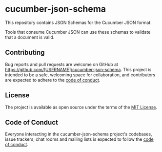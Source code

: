 # cucumber-json-schema

This repository contains JSON Schemas for the Cucumber JSON format.

Tools that consume Cucumber JSON can use these schemas to validate that a document is valid.

## Contributing

Bug reports and pull requests are welcome on GitHub at https://github.com/[USERNAME]/cucumber-json-schema. This project is intended to be a safe, welcoming space for collaboration, and contributors are expected to adhere to the [code of conduct](https://github.com/[USERNAME]/cucumber-json-schema/blob/master/CODE_OF_CONDUCT.md).

## License

The project is available as open source under the terms of the [MIT License](https://opensource.org/licenses/MIT).

## Code of Conduct

Everyone interacting in the cucumber-json-schema project's codebases, issue trackers, chat rooms and mailing lists is expected to follow the [code of conduct](https://github.com/[USERNAME]/cucumber-json-schema/blob/master/CODE_OF_CONDUCT.md).
